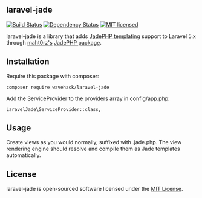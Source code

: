 ## laravel-jade

[![Build Status](https://travis-ci.org/WaveHack/laravel-jade.svg?branch=master)](https://travis-ci.org/WaveHack/laravel-jade)
[![Dependency Status](https://gemnasium.com/badges/github.com/WaveHack/laravel-jade.svg)](https://gemnasium.com/github.com/WaveHack/laravel-jade)
[![MIT licensed](https://img.shields.io/github/license/wavehack/laravel-jade.svg?maxAge=2592000)](https://opensource.org/licenses/MIT)

laravel-jade is a library that adds [JadePHP templating](https://github.com/maht0rz/jade.php) support to Laravel 5.x through [maht0rz's](https://github.com/maht0rz) [JadePHP package](https://github.com/maht0rz/jade.php).

## Installation

Require this package with composer:

`composer require wavehack/laravel-jade`

Add the ServiceProvider to the providers array in config/app.php:

`LaravelJade\ServiceProvider::class,`

## Usage

Create views as you would normally, suffixed with .jade.php. The view rendering engine should resolve and compile them as Jade templates automatically. 

## License

laravel-jade is open-sourced software licensed under the [MIT License](https://opensource.org/licenses/MIT).
